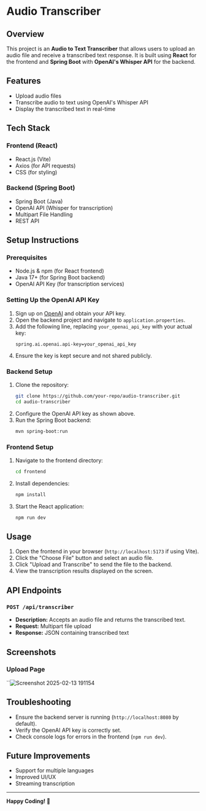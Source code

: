 # Audio Transcriber

## Overview
This project is an **Audio to Text Transcriber** that allows users to upload an audio file and receive a transcribed text response. It is built using **React** for the frontend and **Spring Boot** with **OpenAI's Whisper API** for the backend.

## Features
- Upload audio files
- Transcribe audio to text using OpenAI's Whisper API
- Display the transcribed text in real-time

## Tech Stack
### Frontend (React)
- React.js (Vite)
- Axios (for API requests)
- CSS (for styling)

### Backend (Spring Boot)
- Spring Boot (Java)
- OpenAI API (Whisper for transcription)
- Multipart File Handling
- REST API

## Setup Instructions

### Prerequisites
- Node.js & npm (for React frontend)
- Java 17+ (for Spring Boot backend)
- OpenAI API Key (for transcription services)

### Setting Up the OpenAI API Key
1. Sign up on [OpenAI](https://openai.com/) and obtain your API key.
2. Open the backend project and navigate to `application.properties`.
3. Add the following line, replacing `your_openai_api_key` with your actual key:
   ```properties
   spring.ai.openai.api-key=your_openai_api_key
   ```
4. Ensure the key is kept secure and not shared publicly.

### Backend Setup
1. Clone the repository:
   ```sh
   git clone https://github.com/your-repo/audio-transcriber.git
   cd audio-transcriber
   ```
2. Configure the OpenAI API key as shown above.
3. Run the Spring Boot backend:
   ```sh
   mvn spring-boot:run
   ```

### Frontend Setup
1. Navigate to the frontend directory:
   ```sh
   cd frontend
   ```
2. Install dependencies:
   ```sh
   npm install
   ```
3. Start the React application:
   ```sh
   npm run dev
   ```

## Usage
1. Open the frontend in your browser (`http://localhost:5173` if using Vite).
2. Click the "Choose File" button and select an audio file.
3. Click "Upload and Transcribe" to send the file to the backend.
4. View the transcription results displayed on the screen.

## API Endpoints
### `POST /api/transcriber`
- **Description:** Accepts an audio file and returns the transcribed text.
- **Request:** Multipart file upload
- **Response:** JSON containing transcribed text

## Screenshots
### Upload Page
``![Screenshot 2025-02-13 191154](https://github.com/user-attachments/assets/29305d5d-d548-4e66-b477-75ae3a6dd45f)

## Troubleshooting
- Ensure the backend server is running (`http://localhost:8080` by default).
- Verify the OpenAI API key is correctly set.
- Check console logs for errors in the frontend (`npm run dev`).

## Future Improvements
- Support for multiple languages
- Improved UI/UX
- Streaming transcription

---
**Happy Coding! 🚀**

